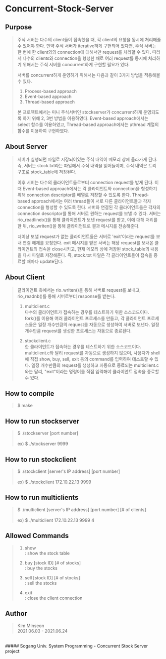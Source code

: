 # Concurrent-Stock-Server

## Purpose
> 주식 서버는 다수의 client들이 접속했을 때, 각 client의 요청을 동시에 처리해줄 수 있어야 한다. 만약 주식 서버가 iterative하게 구현되어 있다면, 주식 서버는 한 번에 한 client와의 connection에 대해서만 request를 처리할 수 있다. 따라서 다수의 clients와 connection을 형성한 채로 여러 request를 동시에 처리하기 위해서는 주식 서버를 concurrent하게 구현할 필요가 있다. <br>
>
> 서버를 concurrent하게 운영하기 위해서는 다음과 같이 3가지 방법을 적용해볼 수 있다.<br>
>
> 1. Process-based approach <br>
> 2. Event-based approach <br>
> 3. Thread-based approach <br>
>
> 본 프로젝트에서는 미니 주식서버인 stockserver가 concurrent하게 운영되도록 하기 위해 2, 3번 방법을 이용하였다. Event-based approach에서는 select 함수를 이용하였고, Thread-based approach에서는 pthread 계열의 함수를 이용하여 구현하였다. <br>

## About Server
> 서버가 실행되면 파일로 저장되어있는 주식 내역이 메모리 상에 올라가게 된다. 즉, 서버는 stock.txt라는 파일에서 주식 내역을 읽어들이며, 주식 내역은 트리 구조로 stock_table에 저장된다. <br>
> 
> 이후 서버는 다수의 클라이언트들로부터 connection request를 받게 된다. 이 때 Event-based approach에서는 각 클라이언트와 connection을 형성하기 위해 connection descriptor를 배열로 저장할 수 있도록 한다. Thread-based approach에서는 여러 thread들이 서로 다른 클라이언트들과 각자 connection을 형성할 수 있도록 한다. 서버와 연결된 각 클라이언트들은 각자의 connection descriptor를 통해 서버로 원하는 request를 보낼 수 있다. 서버는 rio_readlineb()을 통해 클라이언트가 보낸 request를 받고, 이에 대해 처리를 한 뒤, rio_writen()을 통해 클라이언트로 결과 메시지를 전송해준다. <br>
> 
> 더이상 보낼 request가 없는 클라이언트들은 서버로 'exit'이라는 request를 보내 연결 해제를 요청한다. exit 메시지를 받은 서버는 해당 request를 보내온 클라이언트의 접속을 close시키고, 현재 메모리 상에 저장된 stock_table의 내용을 다시 파일로 저장해준다. 즉, stock.txt 파일은 각 클라이언트들이 접속을 종료할 때마다 update된다. <br>

## About Client
> 클라이언트 측에서는 rio_writen()을 통해 서버로 request를 보내고, rio_readnb()를 통해 서버로부터 response를 받는다. <br>
> 
> 1. multiclient.c <br>
> 다수의 클라이언트가 접속하는 경우를 테스트하기 위한 소스코드이다. fork()를 이용해 여러 클라이언트 프로세스를 만들고, 각 클라이언트 프로세스들은 일정 개수만큼의 request를 자동으로 생성하여 서버로 보낸다. 일정 개수만큼 request를 생성한 프로세스는 자동으로 종료된다. <br>
>
> 2. stockclient.c <br>
> 한 클라이언트가 접속하는 경우를 테스트하기 위한 소스코드이다. multiclient.c와 달리 request를 자동으로 생성하지 않으며, 사용자가 shell에 직접 show, buy, sell, exit 등의 command를 입력하여 테스트할 수 있다. 일정 개수만큼의 request를 생성하고 자동으로 종료되는 multiclient.c와는 달리, "exit"이라는 명령어를 직접 입력해야 클라이언트 접속을 종료할 수 있다.<br>

## How to compile
> $ make

## How to run stockserver
> $ ./stockserver [port number] <br>
> <br>
> ex) $ ./stockserver 9999

## How to run stockclient
> $ ./stockclient [server's IP address] [port number] <br>
> <br>
> ex) $ ./stockclient 172.10.22.13 9999 

## How to run multiclients
> $ ./multiclient [server's IP address] [port number] [# of clients] <br>
> <br>
> ex) $ ./multiclient 172.10.22.13 9999 4

## Allowed Commands
> 1. show <br>
>    : show the stock table <br>
>
> 2. buy [stock ID] [# of stocks] <br>
>    : buy the stocks <br>
>    
> 3. sell [stock ID] [# of stocks] <br>
>    : sell the stocks <br>
>
> 4. exit <br>
>   : close the client connection <br>
>   

## Author
> Kim Minseon <br>
> 2021.06.03 - 2021.06.24 <br> 
<br>
##### Sogang Univ. System Programming - Concurrent Stock Server project


